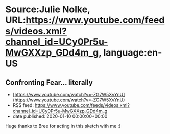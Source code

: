 # Source:Julie Nolke, URL:https://www.youtube.com/feeds/videos.xml?channel_id=UCy0Pr5u-MwGXXzp_GDd4m_g, language:en-US

## Confronting Fear... literally
 - [https://www.youtube.com/watch?v=-ZG7W5XvYnU](https://www.youtube.com/watch?v=-ZG7W5XvYnU)
 - RSS feed: https://www.youtube.com/feeds/videos.xml?channel_id=UCy0Pr5u-MwGXXzp_GDd4m_g
 - date published: 2020-01-10 00:00:00+00:00

Huge thanks to Bree for acting in this sketch with me :)


